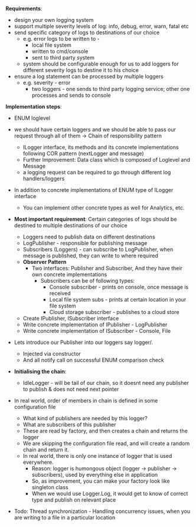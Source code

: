 **Requirements**:
* design your own logging system
* support multiple severity levels of log: info, debug, error, warn, fatal etc
* send specific category of logs to destinations of our choice
  * e.g. error logs to be written to -
    * local file system
    * written to cmd/console
    * sent to third party system
  * system should be configurable enough for us to add loggers for different severity logs to destine it to his choice
* ensure a log statement can be processed by multiple loggers
  * e.g. severity - error
    * two loggers - one sends to third party logging service; other one processes and sends to console

**Implementation steps**:
* ENUM loglevel
* we should have certain loggers and we should be able to pass our request through all of them -> Chain of responsibility pattern
  * ILogger interface, its methods and its concrete implementations following COR pattern (nextLogger and message)
  * Further Improvement: Data class which is composed of Loglevel and Message
  * a logging request can be required to go through different log handlers/loggers
* In addition to concrete implementations of ENUM type of ILogger interface
  * You can implement other concrete types as well for Analytics, etc.

* **Most important requirement**: Certain categories of logs should be destined to multiple destinations of our choice
  * Loggers need to publish data on different destinations
  * LogPublisher - responsible for publishing message
  * Subscribers (Loggers) - can subscribe to LogPublisher, when message is published, they can write to where required
  * **Observer Pattern**
    * Two interfaces: Publisher and Subscriber, And they have their own concrete implementations
      * Subscribers can be of following types:
        * Console subscriber - prints on console, once message is received
        * Local file system subs - prints at certain location in your file system
        * Cloud storage subscriber - publishes to a cloud store
  * Create IPublisher, ISubscriber interface
  * Write concrete implementation of IPublisher - LogPublisher
  * Write concrete implementation of ISubscriber - Console, File

* Lets introduce our Publisher into our loggers say logger/.
  * Injected via constructor
  * And all notify call on successful ENUM comparison check

* **Initialising the chain**:
  * IdleLogger - will be tail of our chain, so it doesnt need any publisher to publish & does not need next pointer

* In real world, order of members in chain is defined in some configuration file
  * What kind of publishers are needed by this logger?
  * What are subscribers of this publisher
  * These are read by factory, and then creates a chain and returns the logger
  * We are skipping the configuration file read, and will create a random chain and return it.
  * In real world, there is only one instance of logger that is used everywhere.
    * Reason: logger is humongous object (logger -> publisher -> subscribers), used by everything else in application
    * So, as improvement, you can make your factory look like singleton class
    * When we would use Logger.Log, it would get to know of correct type and publish on relevant place

* Todo: Thread synchronization - Handling concurrency issues, when you are writing to a file in a particular location